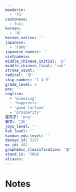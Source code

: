 ```yaml
---
mandarin:
  - 'fú'
cantonese:
  - fuk1
korean:
  - '복'
korean_native: ''
japanese:
  - 'FUKU'
japanese_nanori: ''
vietnamese:
middle_chinese_initial: 'p'
middle_chinese_final: 'ɨuk'
stroke_count: ''
radical: '示'
skip_number: '1-4-9'
grade_level: 3
pos: ''
english:
  - 'blessing'
  - 'happiness'
  - 'good fortune'
  - 'prosperity'
羅馬字: 'pug'
韓文: '푹'
joyo_level: ''
hsk_level: ''
hanmun_edu_level: ''
danayo_id: 3207
mc_id: 482
graphemic_classification: '畐'
stand_in: 'TRUE'
aliases:
---
```


# Notes
